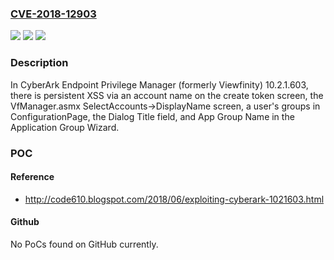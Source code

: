 ### [CVE-2018-12903](https://cve.mitre.org/cgi-bin/cvename.cgi?name=CVE-2018-12903)
![](https://img.shields.io/static/v1?label=Product&message=n%2Fa&color=blue)
![](https://img.shields.io/static/v1?label=Version&message=n%2Fa&color=blue)
![](https://img.shields.io/static/v1?label=Vulnerability&message=n%2Fa&color=brighgreen)

### Description

In CyberArk Endpoint Privilege Manager (formerly Viewfinity) 10.2.1.603, there is persistent XSS via an account name on the create token screen, the VfManager.asmx SelectAccounts->DisplayName screen, a user's groups in ConfigurationPage, the Dialog Title field, and App Group Name in the Application Group Wizard.

### POC

#### Reference
- http://code610.blogspot.com/2018/06/exploiting-cyberark-1021603.html

#### Github
No PoCs found on GitHub currently.

